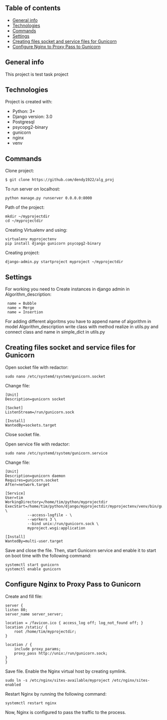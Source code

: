 ## Table of contents
* [General info](#general-info)
* [Technologies](#technologies)
* [Commands](#commands)
* [Settings](#settings)
* [Creating files socket and service files for Gunicorn](#creating-files-socket-and-service-files-for-gunicorn)
* [Configure Nginx to Proxy Pass to Gunicorn](#configure-nginx-to-proxy-pass-to-gunicorn)


## General info
This project is test task project


## Technologies
Project is created with:
* Python: 3+
* Django version: 3.0
* Postgresql
* psycopg2-binary
* gunicorn
* nginx
* venv


## Commands
Clone project:

    $ git clone https://github.com/dendy1922/alg_proj


To run server on localhost:
    
    python manage.py runserver 0.0.0.0:8000

Path of the project:
    
    mkdir ~/myprojectdir
    cd ~/myprojectdir
    
Creating Virtualenv and using:

    virtualenv myprojectenv
    pip install django gunicorn psycopg2-binary
    
Creating project: 

    django-admin.py startproject myproject ~/myprojectdir

## Settings

For working you need to Create instances in django admin in Algorithm_description:
     
     name = Bubble
     name = Merge
     name = Insertion

For adding different algoritms you have to append name of algorithm in model Algorithm_description
write class with method realize in utils.py  and connect class and name in simple_dict in utils.py


## Creating files socket and service files for Gunicorn

Open socket file with redactor:
    
    sudo nano /etc/systemd/system/gunicorn.socket

Change file:
    
    [Unit]
    Description=gunicorn socket
    
    [Socket]
    ListenStream=/run/gunicorn.sock
    
    [Install]
    WantedBy=sockets.target

Close socket file.

Open service file with redactor:

    sudo nano /etc/systemd/system/gunicorn.service
    
Change file:

    [Unit]
    Description=gunicorn daemon
    Requires=gunicorn.socket
    After=network.target
    
    [Service]
    User=tim
    WorkingDirectory=/home/tim/python/myprojectdir
    ExecStart=/home/tim/python/django/myprojectdir/myprojectenv/venv/bin/gunicorn \
              --access-logfile - \
              --workers 3 \
              --bind unix:/run/gunicorn.sock \
              myproject.wsgi:application

    [Install]
    WantedBy=multi-user.target
    
Save and close the file. 
Then, start Gunicorn service and enable it to start on boot time with the following command:
   
    systemctl start gunicorn
    systemctl enable gunicorn

## Configure Nginx to Proxy Pass to Gunicorn

Create and fill file:

    server {
    listen 80;
    server_name server_server;

    location = /favicon.ico { access_log off; log_not_found off; }
    location /static/ {
        root /home/tim/myprojectdir;
    }

    location / {
        include proxy_params;
        proxy_pass http://unix:/run/gunicorn.sock;
    }
    }
    
Save file. Enable the Nginx virtual host by creating symlink.

    sudo ln -s /etc/nginx/sites-available/myproject /etc/nginx/sites-enabled
   
Restart Nginx by running the following command:

    systemctl restart nginx
    
Now, Nginx is configured to pass the traffic to the process.





